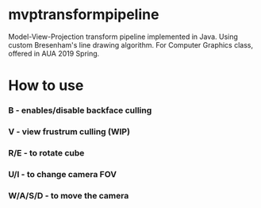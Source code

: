 # mvptransformpipeline
Model-View-Projection transform pipeline implemented in Java. Using custom Bresenham's line drawing algorithm.
For Computer Graphics class, offered in AUA 2019 Spring. 

# How to use
### B - enables/disable backface culling
### V - view frustrum culling (WIP)
### R/E - to rotate cube
### U/I - to change camera FOV
### W/A/S/D - to move the camera
